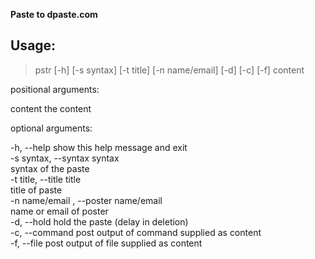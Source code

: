 **Paste to dpaste.com**

Usage:
------
> pstr [-h] [-s syntax] [-t title] [-n name/email] [-d] [-c] [-f] content

positional arguments:

  content               the content

optional arguments:

  -h, --help            show this help message and exit  
  -s syntax, --syntax syntax  
                        syntax of the paste  
  -t title, --title title  
                        title of paste  
  -n name/email , --poster name/email   
                        name or email of poster  
  -d, --hold            hold the paste (delay in deletion)  
  -c, --command         post output of command supplied as content  
  -f, --file            post output of file supplied as content  

